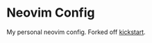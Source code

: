 # Neovim Config

My personal neovim config. Forked off [kickstart](https://github.com/nvim-lua/kickstart.nvim).
